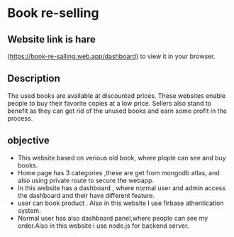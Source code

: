 # Book re-selling

## Website link is hare 
(https://book-re-salling.web.app/dashboard) to view it in your browser.


## Description
The used books are available at discounted prices. These websites enable people to buy their favorite copies at a low price. Sellers also stand to benefit as they can get rid of the unused books and earn some profit in the process.

## objective
* This website based on verious old book, where plople can see and buy books.
* Home page has 3 categories ,these are get from mongodb atlas, and also using private route to secure the webapp.
* In this website has a dashboard , where normal user and admin access the dashboard and their have different feature.
* user can book product . Also in this website I use firbase athentication system.
* Normal user has also dashboard panel,where people can see my order.Also in this website i use node.js for backend server.
